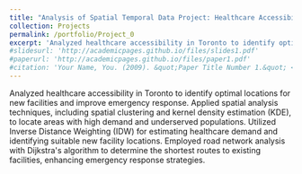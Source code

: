 ```yaml
---
title: "Analysis of Spatial Temporal Data Project: Healthcare Accessibility Analysis"
collection: Projects
permalink: /portfolio/Project_0
excerpt: 'Analyzed healthcare accessibility in Toronto to identify optimal locations for new facilities and improve emergency response. Applied spatial analysis techniques, including spatial clustering and kernel density estimation (KDE), to locate areas with high demand and underserved populations. Utilized Inverse Distance Weighting (IDW) for estimating healthcare demand and identifying suitable new facility locations. Employed road network analysis with Dijkstra's algorithm to determine the shortest routes to existing facilities, enhancing emergency response strategies.'
#slidesurl: 'http://academicpages.github.io/files/slides1.pdf'
#paperurl: 'http://academicpages.github.io/files/paper1.pdf'
#citation: 'Your Name, You. (2009). &quot;Paper Title Number 1.&quot; <i>Journal 1</i>. 1(1).'
---
```


Analyzed healthcare accessibility in Toronto to identify optimal locations for new facilities and improve emergency response. Applied spatial analysis techniques, including spatial clustering and kernel density estimation (KDE), to locate areas with high demand and underserved populations. Utilized Inverse Distance Weighting (IDW) for estimating healthcare demand and identifying suitable new facility locations. Employed road network analysis with Dijkstra's algorithm to determine the shortest routes to existing facilities, enhancing emergency response strategies.
